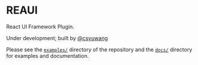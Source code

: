 # REAUI

React UI Framework Plugin.

Under development; built by [@csyuwang](https://github.com/csyuwang)

Please see the [`examples/`](/examples) directory of the repository and the [`docs/`](/docs) directory for examples and documentation.

